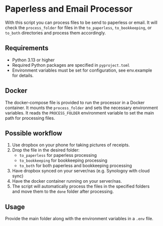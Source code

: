 # Paperless and Email Processor

With this script you can process files to be send to paperless or email. It will check the `process_folder` for files in the `to_paperless`, `to_bookkeeping`, or `to_both` directories and process them accordingly.

## Requirements
- Python 3.13 or higher
- Required Python packages are specified in `pyproject.toml`
- Environment variables must be set for configuration, see env.example for details.

## Docker

The docker-compose file is provided to run the processor in a Docker container. It mounts the `process_folder` and sets the necessary environment variables.
It reads the `PROCESS_FOLDER` environment variable to set the main path for processing files.

## Possible workflow
1. Use dropbox on your phone for taking pictures of receipts.
2. Drop the file in the desired folder:
   - `to_paperless` for paperless processing
   - `to_bookkeeping` for bookkeeping processing
   - `to_both` for both paperless and bookkeeping processing
3. Have dropbox synced on your server/nas (e.g. Synologoy with cloud sync)
4. Have the docker container running on your server/nas.
5. The script will automatically process the files in the specified folders and move them to the `done` folder after processing.

## Usage
Provide the main folder along with the environment variables in a `.env` file.